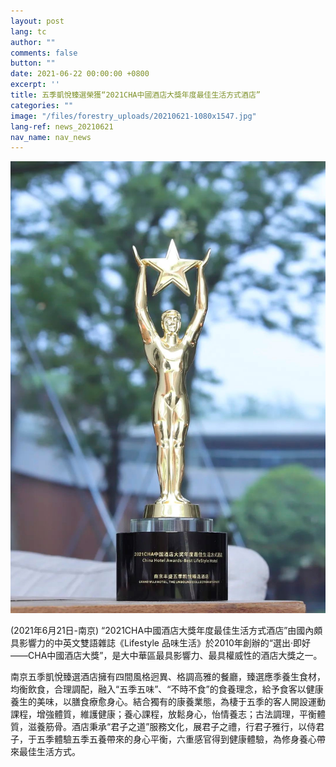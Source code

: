```yaml
---
layout: post
lang: tc
author: ""
comments: false
button: ""
date: 2021-06-22 00:00:00 +0800
excerpt: ''
title: 五季凱悅臻選榮獲“2021CHA中國酒店大獎年度最佳生活方式酒店”
categories: ""
image: "/files/forestry_uploads/20210621-1080x1547.jpg"
lang-ref: news_20210621
nav_name: nav_news
---
```


![](/files/forestry_uploads/20210621-1080x1547.jpg)

(2021年6月21日-南京) “2021CHA中國酒店大獎年度最佳生活方式酒店”由國內頗具影響力的中英文雙語雜誌《Lifestyle 品味生活》於2010年創辦的“選出·即好——CHA中國酒店大獎”，是大中華區最具影響力、最具權威性的酒店大獎之一。

南京五季凱悅臻選酒店擁有四間風格迥異、格調高雅的餐廳，臻選應季養生食材，均衡飲食，合理調配，融入“五季五味”、“不時不食”的食養理念，給予食客以健康養生的美味，以膳食療愈身心。結合獨有的康養業態，為棲于五季的客人開設運動課程，增強體質，維護健康；養心課程，放鬆身心，怡情養志；古法調理，平衡體質，滋養筋骨。酒店秉承“君子之道”服務文化，展君子之禮，行君子雅行，以侍君子，于五季體驗五季五養帶來的身心平衡，六重感官得到健康體驗，為修身養心帶來最佳生活方式。
